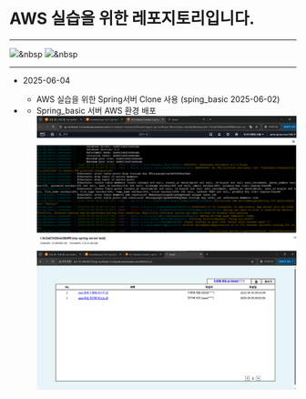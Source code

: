 # AWS 실습을 위한 레포지토리입니다.

---

<img src="https://img.shields.io/badge/AmazonWebService-232F3E?style=flat-square&logo=AmazonWebServices&logoColor=white"/>&nbsp
<img src="https://img.shields.io/badge/AmazonEC2-FF9900?style=flat-square&logo=AmazonEC2&logoColor=white"/>&nbsp

---

+ 2025-06-04
  + AWS 실습을 위한 Spring서버 Clone 사용 (sping_basic 2025-06-02)

+
  + Spring_basic 서버 AWS 환경 배포
![EC2 환경 배포 이미지](https://github.com/mmn1300/AWS_Practice/blob/main/deploy_test_img/aws%20%EB%B0%B0%ED%8F%AC%20%EC%8B%A4%ED%96%89%20%EC%9D%B4%EB%AF%B8%EC%A7%80%20-%20ec2%20console.png)
![Spring 서버 실행 이미지](https://github.com/mmn1300/AWS_Practice/blob/main/deploy_test_img/aws%20%EB%B0%B0%ED%8F%AC%20%EC%8B%A4%ED%96%89%20%EC%9D%B4%EB%AF%B8%EC%A7%80.png)
